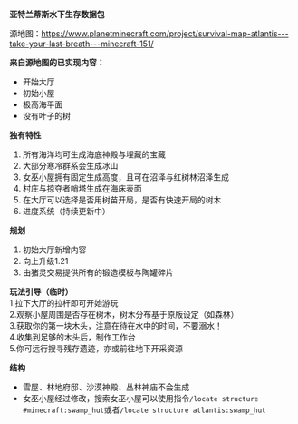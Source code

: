 **亚特兰蒂斯水下生存数据包**

源地图：https://www.planetminecraft.com/project/survival-map-atlantis---take-your-last-breath---minecraft-151/

**来自源地图的已实现内容：**   
- 开始大厅  
- 初始小屋    
- 极高海平面  
- 没有叶子的树  

**独有特性**  
1. 所有海洋均可生成海底神殿与埋藏的宝藏  
2. 大部分寒冷群系会生成冰山  
3. 女巫小屋拥有固定生成高度，且可在沼泽与红树林沼泽生成  
4. 村庄与掠夺者哨塔生成在海床表面
5. 在大厅可以选择是否用树苗开局，是否有快速开局的树木
6. 进度系统（持续更新中）

**规划**  
1. 初始大厅新增内容
2. 向上升级1.21
3. 由猪灵交易提供所有的锻造模板与陶罐碎片

**玩法引导（临时）**  
1.拉下大厅的拉杆即可开始游玩  
2.观察小屋周围是否存在树木，树木分布基于原版设定（如森林）  
3.获取你的第一块木头，注意在待在水中的时间，不要溺水！  
4.收集到足够的木头后，制作工作台  
5.你可远行搜寻残存遗迹，亦或前往地下开采资源  

**结构**
- 雪屋、林地府邸、沙漠神殿、丛林神庙不会生成
- 女巫小屋经过修改，搜索女巫小屋可以使用指令`/locate structure #minecraft:swamp_hut`或者`/locate structure atlantis:swamp_hut`
